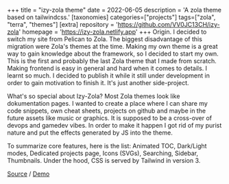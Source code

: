 +++
title = "izy-zola theme"
date = 2022-06-05
description = 'A zola theme based on tailwindcss.'
[taxonomies]
categories=["projects"]
tags=["zola", "terra", "themes"]
[extra]
repository = 'https://github.com/VV0JC13CH/izy-zola'
homepage = 'https://izy-zola.netlify.app'
+++
Origin. I decided to switch my site from Pelican to Zola. The biggest disadvantage of this migration were Zola's themes at the time. Making my own theme is a great way to gain knowledge about the framework, so I decided to start my own. This is the first and probably the last Zola theme that I made from scratch. Making frontend is easy in general and hard when it comes to details. I learnt so much. I decided to publish it while it still under development in order to gain motivation to finish it. It's just another side-project.

What's so special about Izy-Zola? Most Zola themes look like dokumentation pages. I wanted to create a place where I can share my code snippets, own cheat sheets, projects on github and maybe in the future assets like music or graphics. It is supposed to be a cross-over of devops and gamedev vibes. In order to make it happen I got rid of my purist nature and put the effects generated by JS into the theme.

To summarize core features, here is the list: Animated TOC, Dark/Light modes, Dedicated projects page, Icons (SVGs), Searching, Sidebar, Thumbnails. Under the hood, CSS is served by Tailwind in version 3.

[Source](https://izy-zola.netlify.app/github) / [Demo](https://izy-zola.netlify.app/)